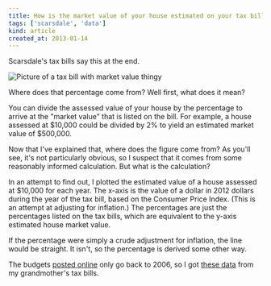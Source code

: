 ```yaml
---
title: How is the market value of your house estimated on your tax bill?
tags: ['scarsdale', 'data']
kind: article
created_at: 2013-01-14
---
```

Scarsdale's tax bills say this at the end.

![Picture of a tax bill with market value thingy]()

Where does that percentage come from? Well first, what does it mean?

You can divide the assessed value of your house by the percentage to arrive at
the "market value" that is listed on the bill. For example, a house assessed at
$10,000 could be divided by 2% to yield an estimated market value of $500,000.

Now that I've explained that, where does the figure come from? As you'll see,
it's not particularly obvious, so I suspect that it comes from some reasonably
informed calculation. But what is the calculation?

In an attempt to find out, I plotted the estimated value of a house assessed at
$10,000 for each year. The x-axis is the value of a dollar in 2012 dollars
during the year of the tax bill, based on the Consumer Price Index. (This is an
attempt at adjusting for inflation.) The percentages are just the percentages
listed on the tax bills, which are equivalent to the y-axis estimated house
market value.

If the percentage were simply a crude adjustment for inflation, the line would
be straight. It isn't, so the percentage is derived some other way.

The budgets [posted online](http://www.scarsdale.com/Home/Departments/VillageTreasurer.aspx)
only go back to 2006, so I got
[these data](https://github.com/tlevine/scarsdale-data/tree/master/grandma)
from my grandmother's tax bills.
